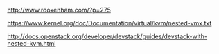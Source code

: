 http://www.rdoxenham.com/?p=275

https://www.kernel.org/doc/Documentation/virtual/kvm/nested-vmx.txt

http://docs.openstack.org/developer/devstack/guides/devstack-with-nested-kvm.html
